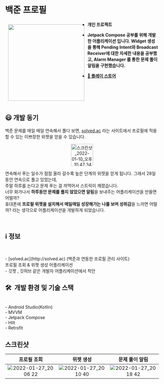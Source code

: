# 백준 프로필


<img src = "https://user-images.githubusercontent.com/57793298/151350389-f067258c-c05c-4806-8a9c-c80eefedefec.png" align = "left" width = "250" hspace ="10" vspace = "10">

-  **개인 프로젝트**

-  **Jetpack Compose 공부를 위해 개발한 어플리케이션 입니다. Widget 생성을 통해 Pending Intent와 Broadcast Receiver에 대한 자세한 내용을 공부했고, Alarm Manager 를 통한 문제 풀이 알림을 구현했습니다.**

-  **[🔗 플레이 스토어](https://play.google.com/store/apps/details?id=per.hojong.baekjoonprofile)**
<br>
<br>
<br>
<br>


## 😃 개발 동기


백준 문제를 매일 매일 연속해서 풀다 보면, [solved.ac](http://solved.ac) 라는 사이트에서 프로필에 적용할 수 있는 이쁘장한 위젯을 얻을 수 있습니다.

<p align="center">
<img width="72" alt="스크린샷_2022-01-10_오후_10 47 34" src="https://user-images.githubusercontent.com/57793298/151350559-8f79a4f3-6e99-49f9-a2e8-430ea21da61d.png" align = "center">
</p>


연속해서 푸는 일수가 점점 올라 갈수록 높은 단계의 위젯을 얻게 됩니다. 그래서 28일 동안 연속으로 풀고 있었는데,<br> 주말 하루를 논다고 문제 푸는 걸 까먹어서 스트릭이 깨졌습니다.<br> 
너무 화가나서 **하루동안 문제를 풀지 않았으면 알림**을 보내주는 어플리케이션을 만들면 어떨까?<br>
휴대폰에 **프로필 위젯을 설치해서 매일매일 성장해가는 나를 보며 성취감**을 느끼면 어떨까? 라는 생각으로 어플리케이션을 개발하게 되었습니다.

<br>
<div class = "leftdiv">
  <h2>ℹ️ 정보</h2>
   <br>
  <p>- [solved.ac](http://solved.ac) (백준과 연동한 프로필 관리 사이트)<br>프로필 조회 & 위젯 생성 어플리케이션<br>- 깃젯 , 깃허브 같은 개발자 어플리케이션에서 착안</p>
  </div>

<div>
  <h2>🛠  개발 환경 및 기술 스택</h2>
  <br>
  - Android Studio(Kotlin)<br>- MVVM<br>- Jetpack Compose<br>- Hilt<br>- Retrofit
  </div>

## 스크린샷

|프로필 조회|위젯 생성|문제 풀이 알림|
|:-------:|:-------:|:-------:|
|![2022-01-27_20 06 22](https://user-images.githubusercontent.com/57793298/151350658-086c4049-234c-4ba6-b473-59638e2e3206.gif)|![2022-01-27_20 10 40](https://user-images.githubusercontent.com/57793298/151351100-bc278a79-52cf-4423-a5cc-5398ab77390d.gif)|![2022-01-27_20 18 42](https://user-images.githubusercontent.com/57793298/151351208-53fc3925-12f4-4fbc-9f35-e90969cfc715.gif)|
